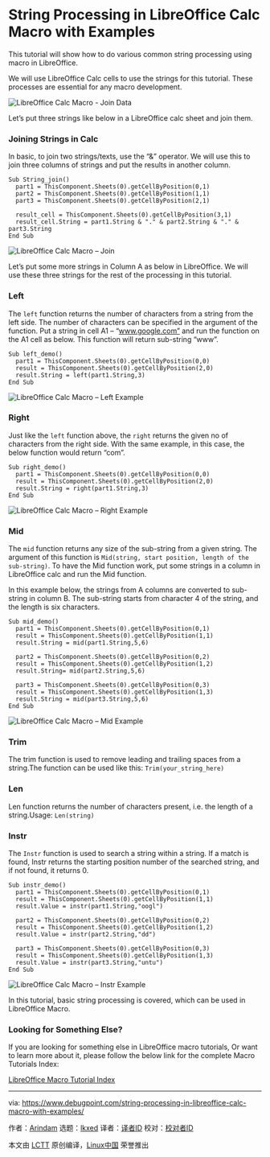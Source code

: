[#]: subject: "String Processing in LibreOffice Calc Macro with Examples"
[#]: via: "https://www.debugpoint.com/string-processing-in-libreoffice-calc-macro-with-examples/"
[#]: author: "Arindam https://www.debugpoint.com/author/admin1/"
[#]: collector: "lkxed"
[#]: translator: " "
[#]: reviewer: " "
[#]: publisher: " "
[#]: url: " "

String Processing in LibreOffice Calc Macro with Examples
======
This tutorial will show how to do various common string processing using macro in LibreOffice.

We will use LibreOffice Calc cells to use the strings for this tutorial. These processes are essential for any macro development.

![LibreOffice Calc Macro - Join Data][1]

Let’s put three strings like below in a LibreOffice calc sheet and join them.

### Joining Strings in Calc

In basic, to join two strings/texts, use the “&” operator. We will use this to join three columns of strings and put the results in another column.

```
Sub String_join()
  part1 = ThisComponent.Sheets(0).getCellByPosition(0,1)
  part2 = ThisComponent.Sheets(0).getCellByPosition(1,1) 
  part3 = ThisComponent.Sheets(0).getCellByPosition(2,1)

  result_cell = ThisComponent.Sheets(0).getCellByPosition(3,1)
  result_cell.String = part1.String & "." & part2.String & "." & part3.String
End Sub
```

![LibreOffice Calc Macro – Join][2]

Let’s put some more strings in Column A as below in LibreOffice. We will use these three strings for the rest of the processing in this tutorial.

### Left

The `left` function returns the number of characters from a string from the left side. The number of characters can be specified in the argument of the function. Put a string in cell A1 – “www.google.com” and run the function on the A1 cell as below. This function will return sub-string “www”.

```
Sub left_demo()
  part1 = ThisComponent.Sheets(0).getCellByPosition(0,0)
  result = ThisComponent.Sheets(0).getCellByPosition(2,0)
  result.String = left(part1.String,3)	
End Sub
```

![LibreOffice Calc Macro – Left Example][3]

### Right

Just like the `left` function above, the `right` returns the given no of characters from the right side. With the same example, in this case, the below function would return “com”.

```
Sub right_demo()
  part1 = ThisComponent.Sheets(0).getCellByPosition(0,0)
  result = ThisComponent.Sheets(0).getCellByPosition(2,0)
  result.String = right(part1.String,3)	
End Sub
```

![LibreOffice Calc Macro – Right Example][4]

### Mid

The `mid` function returns any size of the sub-string from a given string. The argument of this function is `Mid(string, start position, length of the sub-string)`. To have the Mid function work, put some strings in a column in LibreOffice calc and run the Mid function.

In this example below, the strings from A columns are converted to sub-string in column B. The sub-string starts from character 4 of the string, and the length is six characters.

```
Sub mid_demo()
  part1 = ThisComponent.Sheets(0).getCellByPosition(0,1) 
  result = ThisComponent.Sheets(0).getCellByPosition(1,1)
  result.String = mid(part1.String,5,6) 
  
  part2 = ThisComponent.Sheets(0).getCellByPosition(0,2)
  result = ThisComponent.Sheets(0).getCellByPosition(1,2)
  result.String= mid(part2.String,5,6) 
  
  part3 = ThisComponent.Sheets(0).getCellByPosition(0,3)
  result = ThisComponent.Sheets(0).getCellByPosition(1,3)
  result.String = mid(part3.String,5,6) 
End Sub
```

![LibreOffice Calc Macro – Mid Example][5]

### Trim

The trim function is used to remove leading and trailing spaces from a string.The function can be used like this: `Trim(your_string_here)`

### Len

Len function returns the number of characters present, i.e. the length of a string.Usage: `Len(string)`

### Instr

The `Instr` function is used to search a string within a string. If a match is found, Instr returns the starting position number of the searched string, and if not found, it returns 0.

```
Sub instr_demo()
  part1 = ThisComponent.Sheets(0).getCellByPosition(0,1) 
  result = ThisComponent.Sheets(0).getCellByPosition(1,1)
  result.Value = instr(part1.String,"oogl") 
  
  part2 = ThisComponent.Sheets(0).getCellByPosition(0,2)
  result = ThisComponent.Sheets(0).getCellByPosition(1,2)
  result.Value = instr(part2.String,"dd") 
  
  part3 = ThisComponent.Sheets(0).getCellByPosition(0,3)
  result = ThisComponent.Sheets(0).getCellByPosition(1,3)
  result.Value = instr(part3.String,"untu")   	
End Sub
```

![LibreOffice Calc Macro – Instr Example][6]

In this tutorial, basic string processing is covered, which can be used in LibreOffice Macro.

### Looking for Something Else?

If you are looking for something else in LibreOffice macro tutorials, Or want to learn more about it, please follow the below link for the complete Macro Tutorials Index:

[LibreOffice Macro Tutorial Index][7]

--------------------------------------------------------------------------------

via: https://www.debugpoint.com/string-processing-in-libreoffice-calc-macro-with-examples/

作者：[Arindam][a]
选题：[lkxed][b]
译者：[译者ID](https://github.com/译者ID)
校对：[校对者ID](https://github.com/校对者ID)

本文由 [LCTT](https://github.com/LCTT/TranslateProject) 原创编译，[Linux中国](https://linux.cn/) 荣誉推出

[a]: https://www.debugpoint.com/author/admin1/
[b]: https://github.com/lkxed
[1]: https://www.debugpoint.com/wp-content/uploads/2014/11/LibreOffice-Calc-Macro-Join-Data.png
[2]: https://www.debugpoint.com/wp-content/uploads/2014/11/LibreOffice-Calc-Macro-Join.png
[3]: https://www.debugpoint.com/wp-content/uploads/2014/11/LibreOffice-Calc-Macro-Left-Example.png
[4]: https://www.debugpoint.com/wp-content/uploads/2014/11/LibreOffice-Calc-Macro-Right-Example.jpg
[5]: https://www.debugpoint.com/wp-content/uploads/2014/11/LibreOffice-Calc-Macro-Mid-Example.png
[6]: https://www.debugpoint.com/wp-content/uploads/2014/11/LibreOffice-Calc-Macro-Instr-Example.png
[7]: http://www.debugpoint.com/libreoffice-basic-macro-tutorial-index/
[8]: https://www.debugpoint.com/enable-rpm-fusion-fedora-rhel-centos/
[9]: https://news.google.com/publications/CAAqBwgKMOCfmgsw-qmyAw
[10]: https://t.me/debugpoint
